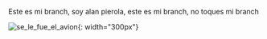 Este es mi branch, soy alan pierola, este es mi branch, no toques mi branch

![se_le_fue_el_avion](https://pbs.twimg.com/media/FaqqDt0XoAMZX8V.jpg){: width="300px"}
